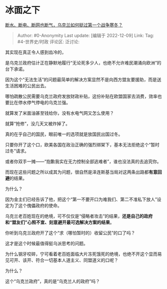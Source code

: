 # 冰面之下
[断水、断电、断网也断气，乌克兰如何挺过第一个战争寒冬？](https://www.zhihu.com/question/571114590/answer/2793644465)

> Author: #0-Anonymity
> Last update: [编辑于 2022-12-09]
> Link:
> Tag: #4-世界史/时政
> 评论区:
> 泛讨论:

其实现在真正令人感到齿冷的，

是乌克兰政府估计正在静默地履行“无论死多少人，也绝不允许难民潮涌向欧洲”的台下承诺。

因为这个“无法生活”的问题最简单的解决方案显然不是向西方盟友要援助，而是送生活困难的公民出去。

哪怕疏散公民需要乌克兰政府发放财政补贴，这份补贴在欧盟国家去消费，效率也要比在停水停气停电的乌克兰强。

就算发了米面油甚至钱给你，没有水电气网又怎么使用？

就算“抢修”，没几天又被炸掉了。

真的在乎自己的国民，眼前唯一的选项就是放国民出国过冬。

只要你开了这个口，欧美各国在政治正确的强烈绑架下，基本无法拒绝这个“暂时过冬”请求。

或者你双手一摊——“抱歉我实在无力控制全部逃难者”，谁也没法真的去追究你。

而现在这些问题之所以成其为问题，很自然是泽连斯基当局对这两条出路都**有意回避**的结果。

为什么？

因为金主们已经告诉了他，把这个“第一不要开口为难我们、第二不准私下放人”设定为了这个傀儡政府的使命。

乌克兰老百姓现在的绝境，可不仅仅是“侵略者攻击”的结果，**还是自己的政府和“盟友们”心照不宣、刻意避开最可选解决方案的结果**。

你听到乌克兰政府开了这个“求（哪怕暂时的）收留公民”的口了吗？

这才是这个时候最值得挺乌派思考的问题。

为什么钢牙咬碎，宁可看着老百姓面临大片冻死饿死的绝境，也绝不开这个显而易见可开、该开、符合一切基本人道主义、同盟道义的口呢？

为什么？

这个“乌克兰政府”，真的是“乌克兰人的政府”吗？
